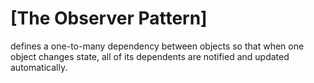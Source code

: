 # [The Observer Pattern]
defines a one-to-many
dependency between objects so that when one
object changes state, all of its dependents are
notified and updated automatically.